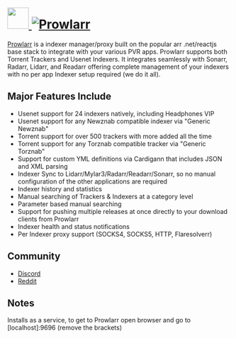 # [<img src="https://cdn.jsdelivr.net/gh/JourneyOver/chocolatey-packages@6095413768de0bd32f182d4f06c13da0e2471942/automatic/prowlarr/icons/48x48.png" height="48" width="48" /> ![Prowlarr](https://img.shields.io/chocolatey/v/prowlarr.svg?label=Prowlarr&style=for-the-badge)](https://chocolatey.org/packages/prowlarr)

[Prowlarr](https://github.com/Prowlarr/Prowlarr) is a indexer manager/proxy built on the popular arr .net/reactjs base stack to integrate with your various PVR apps. Prowlarr supports both Torrent Trackers and Usenet Indexers. It integrates seamlessly with Sonarr, Radarr, Lidarr, and Readarr offering complete management of your indexers with no per app Indexer setup required (we do it all).

## Major Features Include

- Usenet support for 24 indexers natively, including Headphones VIP
- Usenet support for any Newznab compatible indexer via "Generic Newznab"
- Torrent support for over 500 trackers with more added all the time
- Torrent support for any Torznab compatible tracker via "Generic Torznab"
- Support for custom YML definitions via Cardigann that includes JSON and XML parsing
- Indexer Sync to Lidarr/Mylar3/Radarr/Readarr/Sonarr, so no manual configuration of the other applications are required
- Indexer history and statistics
- Manual searching of Trackers & Indexers at a category level
- Parameter based manual searching
- Support for pushing multiple releases at once directly to your download clients from Prowlarr
- Indexer health and status notifications
- Per Indexer proxy support (SOCKS4, SOCKS5, HTTP, Flaresolverr)

## Community

- [Discord](https://prowlarr.com/discord)
- [Reddit](https://www.reddit.com/r/prowlarr)

## Notes

Installs as a service, to get to Prowlarr open browser and go to [localhost]:9696 (remove the brackets)
